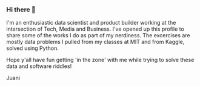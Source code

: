 ### Hi there 👋

I'm an enthusiastic data scientist and product builder working at the intersection of Tech, Media and Business. I've opened up this profile to share some of the works I do as part of my nerdiness. The excercises are mostly data problems I pulled from my classes at MIT and from Kaggle, solved using Python.

Hope y'all have fun getting 'in the zone' with me while trying to solve these data and software riddles!

Juani

<!--
**JuaniM/JuaniM** is a ✨ _special_ ✨ repository because its `README.md` (this file) appears on your GitHub profile.

Here are some ideas to get you started:

- 🔭 I’m currently working on ...
- 🌱 I’m currently learning ...
- 👯 I’m looking to collaborate on ...
- 🤔 I’m looking for help with ...
- 💬 Ask me about ...
- 📫 How to reach me: ...
- 😄 Pronouns: ...
- ⚡ Fun fact: ...
-->
